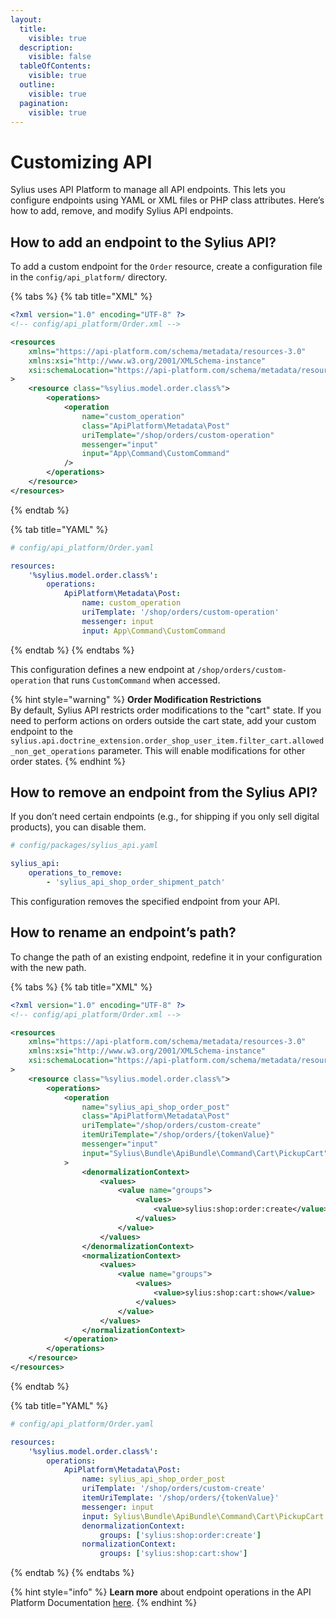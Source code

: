 ```yaml
---
layout:
  title:
    visible: true
  description:
    visible: false
  tableOfContents:
    visible: true
  outline:
    visible: true
  pagination:
    visible: true
---
```


# Customizing API

Sylius uses API Platform to manage all API endpoints. This lets you configure endpoints using YAML or XML files or PHP class attributes. Here’s how to add, remove, and modify Sylius API endpoints.

## How to add an endpoint to the Sylius API?

To add a custom endpoint for the `Order` resource, create a configuration file in the `config/api_platform/` directory.

{% tabs %}
{% tab title="XML" %}
```xml
<?xml version="1.0" encoding="UTF-8" ?>
<!-- config/api_platform/Order.xml -->

<resources
    xmlns="https://api-platform.com/schema/metadata/resources-3.0"
    xmlns:xsi="http://www.w3.org/2001/XMLSchema-instance"
    xsi:schemaLocation="https://api-platform.com/schema/metadata/resources-3.0 https://api-platform.com/schema/metadata/resources-3.0.xsd"
>
    <resource class="%sylius.model.order.class%">
        <operations>
            <operation
                name="custom_operation"
                class="ApiPlatform\Metadata\Post"
                uriTemplate="/shop/orders/custom-operation"
                messenger="input"
                input="App\Command\CustomCommand"
            />
        </operations>
    </resource>
</resources>
```
{% endtab %}

{% tab title="YAML" %}
```yaml
# config/api_platform/Order.yaml

resources:
    '%sylius.model.order.class%':
        operations:
            ApiPlatform\Metadata\Post:
                name: custom_operation
                uriTemplate: '/shop/orders/custom-operation'
                messenger: input
                input: App\Command\CustomCommand
```
{% endtab %}
{% endtabs %}

This configuration defines a new endpoint at `/shop/orders/custom-operation` that runs `CustomCommand` when accessed.

{% hint style="warning" %}
**Order Modification Restrictions**\
By default, Sylius API restricts order modifications to the "cart" state. If you need to perform actions on orders outside the cart state, add your custom endpoint to the `sylius.api.doctrine_extension.order_shop_user_item.filter_cart.allowed_non_get_operations` parameter. This will enable modifications for other order states.
{% endhint %}

## How to remove an endpoint from the Sylius API?

If you don’t need certain endpoints (e.g., for shipping if you only sell digital products), you can disable them.

```yaml
# config/packages/sylius_api.yaml

sylius_api:
    operations_to_remove:
        - 'sylius_api_shop_order_shipment_patch'
```

This configuration removes the specified endpoint from your API.

## How to rename an endpoint’s path?

To change the path of an existing endpoint, redefine it in your configuration with the new path.

{% tabs %}
{% tab title="XML" %}
```xml
<?xml version="1.0" encoding="UTF-8" ?>
<!-- config/api_platform/Order.xml -->

<resources
    xmlns="https://api-platform.com/schema/metadata/resources-3.0"
    xmlns:xsi="http://www.w3.org/2001/XMLSchema-instance"
    xsi:schemaLocation="https://api-platform.com/schema/metadata/resources-3.0 https://api-platform.com/schema/metadata/resources-3.0.xsd"
>
    <resource class="%sylius.model.order.class%">
        <operations>
            <operation
                name="sylius_api_shop_order_post"
                class="ApiPlatform\Metadata\Post"
                uriTemplate="/shop/orders/custom-create"
                itemUriTemplate="/shop/orders/{tokenValue}"
                messenger="input"
                input="Sylius\Bundle\ApiBundle\Command\Cart\PickupCart"
            >
                <denormalizationContext>
                    <values>
                        <value name="groups">
                            <values>
                                <value>sylius:shop:order:create</value>
                            </values>
                        </value>
                    </values>
                </denormalizationContext>
                <normalizationContext>
                    <values>
                        <value name="groups">
                            <values>
                                <value>sylius:shop:cart:show</value>
                            </values>
                        </value>
                    </values>
                </normalizationContext>
            </operation>
        </operations>
    </resource>
</resources>
```
{% endtab %}

{% tab title="YAML" %}
```yaml
# config/api_platform/Order.yaml

resources:
    '%sylius.model.order.class%':
        operations:
            ApiPlatform\Metadata\Post:
                name: sylius_api_shop_order_post
                uriTemplate: '/shop/orders/custom-create'
                itemUriTemplate: '/shop/orders/{tokenValue}'
                messenger: input
                input: Sylius\Bundle\ApiBundle\Command\Cart\PickupCart
                denormalizationContext:
                    groups: ['sylius:shop:order:create']
                normalizationContext:
                    groups: ['sylius:shop:cart:show']
```
{% endtab %}
{% endtabs %}

{% hint style="info" %}
**Learn more** about endpoint operations in the API Platform Documentation [here](https://api-platform.com/docs/core/operations/).
{% endhint %}
